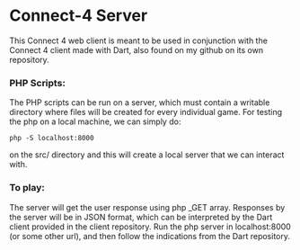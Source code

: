 # Connect-4 Server
This Connect 4 web client is meant to be used in conjunction with the Connect 4 client made with Dart, also found on my github on its own repository.

### PHP Scripts:
The PHP scripts can be run on a server, which must contain a writable directory where files will be created for every individual game. For testing the php on a local machine, we can simply do:

    php -S localhost:8000
    
on the src/ directory and this will create a local server that we can interact with.


### To play:
The server will get the user response using php _GET array. Responses by the server will be in JSON format, which can be interpreted by the Dart client provided in the client repository. Run the php server in localhost:8000 (or some other url), and then follow the indications from the Dart repository.
